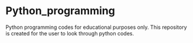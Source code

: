 # Python_programming
Python programming codes for educational purposes only.
This repository is created for the user to look through python codes.
